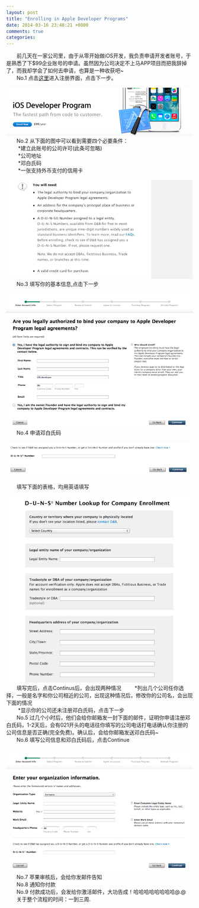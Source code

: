 ```yaml
---
layout: post
title: "Enrolling in Apple Developer Programs"
date: 2014-03-16 23:48:21 +0800
comments: true
categories: 
---  
```


&emsp;&emsp;前几天在一家公司里，由于从零开始做iOS开发，我负责申请开发者账号，于是熟悉了下$99企业账号的申请。虽然因为公司决定不上马APP项目而把我辞掉了，而我却学会了如何去申请，也算是一种收获吧~  
&emsp;&emsp;No.1 点击[这里](https://developer.apple.com/programs/ios/)进入注册界面，点击下一步。   
&emsp;&emsp;![](/images/enroll.png)  
&emsp;&emsp;No.2 从下面的图中可以看到需要四个必要条件：  
&emsp;&emsp; *建立此账号的公司许可(此条可忽略)    
&emsp;&emsp; *公司地址  
&emsp;&emsp; *邓白氏码  
&emsp;&emsp; *一张支持外币支付的信用卡  
&emsp;&emsp;![](/images/enrollneed.png)    
&emsp;&emsp;No.3 填写你的基本信息,点击下一步    
&emsp;&emsp;![](/images/accountinfo.png)  
&emsp;&emsp;No.4 申请邓白氏码  
&emsp;&emsp;![](/images/dnus.png)  
&emsp;&emsp;  
&emsp;&emsp;填写下面的表格，均用英语填写  
&emsp;&emsp;![](/images/dunsinfo.png)  
&emsp;&emsp;填写完后，点击Continus后，会出现两种情况
&emsp;&emsp; *列出几个公司任你选择，一般是名字和你公司相近的公司，出现这种情况后，修改你的公司名，会出现下面的情况  
&emsp;&emsp; *显示你的公司还未注册邓白氏码，点击下一步  
&emsp;&emsp;No.5 过几个小时后，他们会给你邮箱发一封下面的邮件，证明你申请注册邓白氏码，1-2天后，会有021开头的电话往你填写的公司电话打电话确认你注册的公司信息是否正确(完全免费)。确认后，会给你邮箱发送邓白氏码~  
&emsp;&emsp;No.6 填写公司信息和邓白氏码后，点击Continue  
&emsp;&emsp;![](/images/orgainfo.png)  
&emsp;&emsp;No.7 苹果审核后，会给你发邮件告知  
&emsp;&emsp;No.8 通知你付款  
&emsp;&emsp;No.9 付款成功后，会发给你激活邮件，大功告成！哈哈哈哈哈哈哈哈@.@   
&emsp;&emsp;关于整个流程的时间：一到三周.    




